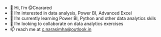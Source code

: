 - 👋 Hi, I’m @Cnarared
- 👀 I’m interested in data analysis, Power BI, Advanced Excel
- 🌱 I’m currently learning Power BI, Python and other data analytics skils
- 💞️ I’m looking to collaborate on data analytics exercises
- 📫 reach me at c.narasimha@outlook.in

<!---
Cnarared/Cnarared is a ✨ special ✨ repository because its `README.md` (this file) appears on your GitHub profile.
You can click the Preview link to take a look at your changes.
--->
